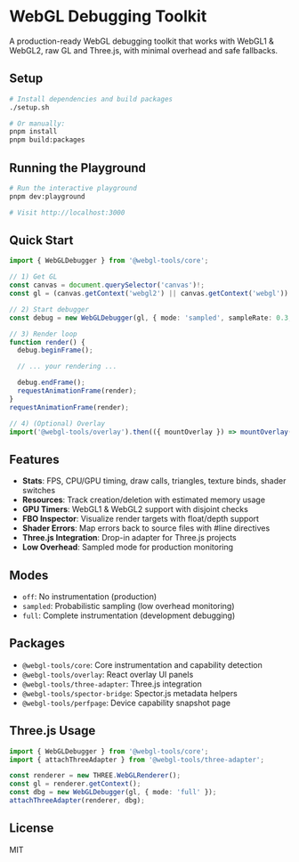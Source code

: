 # WebGL Debugging Toolkit

A production-ready WebGL debugging toolkit that works with WebGL1 & WebGL2, raw GL and Three.js, with minimal overhead and safe fallbacks.

## Setup

```bash
# Install dependencies and build packages
./setup.sh

# Or manually:
pnpm install
pnpm build:packages
```

## Running the Playground

```bash
# Run the interactive playground
pnpm dev:playground

# Visit http://localhost:3000
```

## Quick Start

```ts
import { WebGLDebugger } from '@webgl-tools/core';

// 1) Get GL
const canvas = document.querySelector('canvas')!;
const gl = (canvas.getContext('webgl2') || canvas.getContext('webgl')) as WebGLRenderingContext;

// 2) Start debugger
const debug = new WebGLDebugger(gl, { mode: 'sampled', sampleRate: 0.3, logCreates: false });

// 3) Render loop
function render() {
  debug.beginFrame();

  // ... your rendering ...

  debug.endFrame();
  requestAnimationFrame(render);
}
requestAnimationFrame(render);

// 4) (Optional) Overlay
import('@webgl-tools/overlay').then(({ mountOverlay }) => mountOverlay(debug));
```

## Features

- **Stats**: FPS, CPU/GPU timing, draw calls, triangles, texture binds, shader switches
- **Resources**: Track creation/deletion with estimated memory usage
- **GPU Timers**: WebGL1 & WebGL2 support with disjoint checks
- **FBO Inspector**: Visualize render targets with float/depth support
- **Shader Errors**: Map errors back to source files with #line directives
- **Three.js Integration**: Drop-in adapter for Three.js projects
- **Low Overhead**: Sampled mode for production monitoring

## Modes

- `off`: No instrumentation (production)
- `sampled`: Probabilistic sampling (low overhead monitoring)
- `full`: Complete instrumentation (development debugging)

## Packages

- `@webgl-tools/core`: Core instrumentation and capability detection
- `@webgl-tools/overlay`: React overlay UI panels
- `@webgl-tools/three-adapter`: Three.js integration
- `@webgl-tools/spector-bridge`: Spector.js metadata helpers
- `@webgl-tools/perfpage`: Device capability snapshot page

## Three.js Usage

```ts
import { WebGLDebugger } from '@webgl-tools/core';
import { attachThreeAdapter } from '@webgl-tools/three-adapter';

const renderer = new THREE.WebGLRenderer();
const gl = renderer.getContext();
const dbg = new WebGLDebugger(gl, { mode: 'full' });
attachThreeAdapter(renderer, dbg);
```

## License

MIT